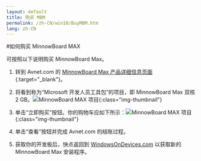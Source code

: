 ```yaml
---
layout: default
title: 购买 MBM
permalink: /zh-CN/win10/BuyMBM.htm
lang: zh-CN
---
```


#如何购买 MinnowBoard MAX

可按照以下说明购买 MinnowBoard Max。


1. 转到 Avnet.com 的 [MinnowBoard Max 产品详细信息页面](http://avnetexpress.avnet.com/store/em/EMController?langId=-1&storeId=500201&catalogId=500201&term=msdev&searchType=&advAction=&N=0&Ne=100000&action=products&x=0&y=0){:target="_blank"}。

2. 将看到称为“Microsoft 开发人员工具包”的项目，即 MinnowBoard Max 双核 2 GB。![MinnowBoard MAX 项目]({{site.baseurl}}/images/buy-mbm/buy-mbm-1.png){:class="img-thumbnail"}

3. 单击“立即购买”按钮。你的购物车应如下所示：![MinnowBoard MAX 项目]({{site.baseurl}}/images/buy-mbm/buy-mbm-2.png){:class="img-thumbnail"}

4. 单击“查看”按钮并完成 Avnet.com 的结账过程。

5. 获取你的开发板后，快点返回到 [WindowsOnDevices.com]({{site.landingurl}}) 以获取新的 MinnowBoard Max 安装程序。
